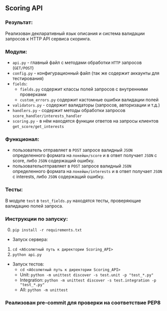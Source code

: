 ## Scoring API

### Результат:

Реализован декларативный язык описания и система валидации запросов к HTTP API сервиса скоринга.

### Модули:

- `api.py` - главный файл с методами обработки `HTTP` запросов (`GET/POST`)
- `config.py` - конфигурационный файл (так же содержит аккаунты для тестирования)
- `fields`:
    - `fields.py` содержит классы полей запросов с внутренними проверками
    - `custom_errors.py` содержит кастомные ошибки валидации полей
- `validators.py` - содержит валидаторы (запросов, авторизации и т.д.)
- `handlers.py` - содержит методы обработки запросов `score_handler/interests_handler`
- `scoring.py` - в нём находятся функции ответов на запросы клиентов `get_score/get_interests`

### Функционал:

- пользователь отправляет в `POST` запросе валидный `JSON` определенного формата на `локейшн/score`
  и в ответ получает `JSON` с score, либо `JSON` содержащий ошибку.
- пользовательотправляет в `POST` запросе валидный `JSON` определенного формата на `локейшн/interests`
  и в ответ получает `JSON` с interests, либо `JSON` содержащий ошибку.

### Тесты:

В модуле `test` в `test_fields.py` находятся тесты, проверяющие валидацию полей запроса.

### Инструкции по запуску:

0. `pip install -r requirements.txt`

- Запуск сервера:

1. `cd <Абсолютный путь к директории Scoring_API>`
2. `python api.py`

- Запуск тестов:
  - `cd <Абсолютный путь к директории Scoring_API>`
  - Unit: `python -m unittest discover -s test.unit -p "test_*.py"`
  - Integration: `python -m unittest discover -s test.integration -p "test_*.py"`
  - All: `python -m unittest`

### Реaлизован pre-commit для проверки на соответствие PEP8
